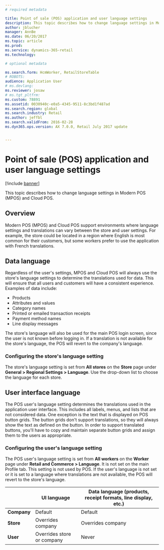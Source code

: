 ```yaml
---
# required metadata

title: Point of sale (POS) application and user language settings
description: This topic describes how to change language settings in Modern POS (MPOS) and Cloud POS.
author: jblucher
manager: AnnBe
ms.date: 06/20/2017
ms.topic: article
ms.prod: 
ms.service: dynamics-365-retail
ms.technology: 

# optional metadata

ms.search.form: HcmWorker, RetailStoreTable
# ROBOTS: 
audience: Application User
# ms.devlang: 
ms.reviewer: josaw
# ms.tgt_pltfrm: 
ms.custom: 78891
ms.assetid: 0030940c-e0a5-4345-9511-8c3bd1f487ad
ms.search.region: global
ms.search.industry: Retail
ms.author: jeffbl
ms.search.validFrom: 2016-02-28
ms.dyn365.ops.version: AX 7.0.0, Retail July 2017 update


---
```


# Point of sale (POS) application and user language settings

[!include [banner](includes/banner.md)]

This topic describes how to change language settings in Modern POS (MPOS) and Cloud POS.

## Overview
Modern POS (MPOS) and Cloud POS support environments where language settings and translations can vary between the store and user settings. For example, the store could be located in a region where English is most common for their customers, but some workers prefer to use the application with French translations.

## Data language

Regardless of the user's settings, MPOS and Cloud POS will always use the store's language settings to determine the translations used for data. This will ensure that all users and customers will have a consistent experience. Examples of data include:

- Products
- Attributes and values
- Category names
- Printed or emailed transaction receipts
- Payment method names
- Line display messages

The store's language will also be used for the main POS login screen, since the user is not known before logging in. If a translation is not available for the store's language, the POS will revert to the company's language.

### Configuring the store's language setting

The store's language setting is set from **All stores** on the **Store** page under **General &gt; Regional Settings &gt; Language**. Use the drop-down list to choose the language for each store.

## User interface language

The POS user's language setting determines the translations used in the application user interface. This includes all labels, menus, and lists that are not considered data. One exception is the text that is displayed on POS button grids. The button grids don't support translations, so they will always show the text as defined on the button. In order to support translated buttons, you'll have to copy and maintain separate button grids and assign them to the users as appropriate.

### Configuring the user's language setting

The POS user's language setting is set from **All workers** on the **Worker** page under **Retail and Commerce &gt; Language**. It is not set on the main Profile tab. This setting is not used by POS. If the user's language is not set or it is set to a language where translations are not available, the POS will revert to the store's language.

|             | UI language                | Data language (products, receipt formats, line display, etc.) |
|-------------|----------------------------|---------------------------------------------------------------|
| **Company** | Default                    | Default                                                       |
| **Store**   | Overrides company          | Overrides company                                             |
| **User**    | Overrides store or company | Never                                                         |
